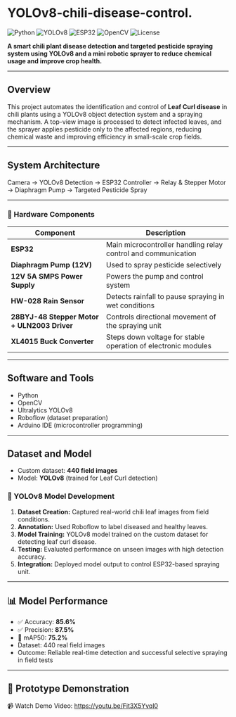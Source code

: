 # YOLOv8-chili-disease-control.

![Python](https://img.shields.io/badge/Python-3.10-blue?style=flat-square)
![YOLOv8](https://img.shields.io/badge/YOLOv8-Ultralytics-orange?style=flat-square)
![ESP32](https://img.shields.io/badge/ESP32-Microcontroller-green?style=flat-square)
![OpenCV](https://img.shields.io/badge/OpenCV-4.8-blue?style=flat-square)
![License](https://img.shields.io/badge/License-MIT-lightgrey?style=flat-square)

**A smart chili plant disease detection and targeted pesticide spraying system using YOLOv8 and a mini robotic sprayer to reduce chemical usage and improve crop health.**

---

## Overview
This project automates the identification and control of **Leaf Curl disease** in chili plants using a YOLOv8 object detection system and a spraying mechanism. A top-view image is processed to detect infected leaves, and the sprayer applies pesticide only to the affected regions, reducing chemical waste and improving efficiency in small-scale crop fields.

---

## System Architecture
Camera → YOLOv8 Detection → ESP32 Controller → Relay & Stepper Motor → Diaphragm Pump → Targeted Pesticide Spray

---

### 🧩 Hardware Components
| Component | Description |
|------------|-------------|
| **ESP32** | Main microcontroller handling relay control and communication |
| **Diaphragm Pump (12V)** | Used to spray pesticide selectively |
| **12V 5A SMPS Power Supply** | Powers the pump and control system |
| **HW-028 Rain Sensor** | Detects rainfall to pause spraying in wet conditions |
| **28BYJ-48 Stepper Motor + ULN2003 Driver** | Controls directional movement of the spraying unit |
| **XL4015 Buck Converter** | Steps down voltage for stable operation of electronic modules |

---

## Software and Tools
- Python
- OpenCV
- Ultralytics YOLOv8
- Roboflow (dataset preparation)
- Arduino IDE (microcontroller programming)

---

## Dataset and Model
- Custom dataset: **440 field images**
- Model: **YOLOv8** (trained for Leaf Curl detection)

### 🧠 YOLOv8 Model Development
1. **Dataset Creation:** Captured real-world chili leaf images from field conditions.  
2. **Annotation:** Used Roboflow to label diseased and healthy leaves.  
3. **Model Training:** YOLOv8 model trained on the custom dataset for detecting leaf curl disease.  
4. **Testing:** Evaluated performance on unseen images with high detection accuracy.  
5. **Integration:** Deployed model output to control ESP32-based spraying unit.

---

## 📊 Model Performance
- ✅ Accuracy: **85.6%**
- ✅ Precision: **87.5%**
- 🎯 mAP50: **75.2%**
- Dataset: 440 real field images
- Outcome: Reliable real-time detection and successful selective spraying in field tests

---

## 🎥 Prototype Demonstration
📹 Watch Demo Video: https://youtu.be/Fit3X5Yvql0
<!--
---

## How to Run
```bash
# Clone
git clone https://github.com/yourusername/ai-yolov8-chili-disease-control.git
cd ai-yolov8-chili-disease-control

# Install dependencies
pip install -r requirements.txt

# Run detection
python detect.py --source path_to_images_or_video
-->
